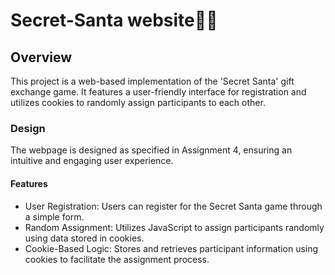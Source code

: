 # Secret-Santa website🎅🏻

## Overview

This project is a web-based implementation of the 'Secret Santa' gift exchange game. It features a user-friendly interface for registration and utilizes cookies to randomly assign participants to each other.

### Design

The webpage is designed as specified in Assignment 4, ensuring an intuitive and engaging user experience.

#### Features

- User Registration: Users can register for the Secret Santa game through a simple form.
- Random Assignment: Utilizes JavaScript to assign participants randomly using data stored in cookies.
- Cookie-Based Logic: Stores and retrieves participant information using cookies to facilitate the assignment process.
